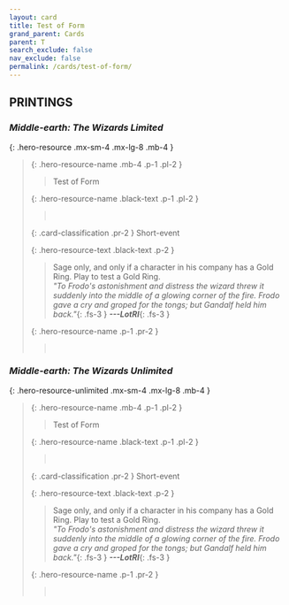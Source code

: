 ```yaml
---
layout: card
title: Test of Form
grand_parent: Cards
parent: T
search_exclude: false
nav_exclude: false
permalink: /cards/test-of-form/
---
```


## PRINTINGS


### _Middle-earth: The Wizards Limited_

{: .hero-resource .mx-sm-4 .mx-lg-8 .mb-4 }
> {: .hero-resource-name .mb-4 .p-1 .pl-2 }
> > <div class="card-mp"></div>
> > <div class="card-name">Test of Form</div>
>
> {: .hero-resource-name .black-text .p-1 .pl-2 }
> > &nbsp;
>
> {: .card-classification .pr-2 }
> Short-event
>
> {: .hero-resource-text .black-text .p-2 }
> > Sage only, and only if a character in his company has a Gold Ring. Play to test a Gold Ring. <br>_"To Frodo's astonishment and distress the wizard threw it suddenly into the middle of a glowing corner of the fire. Frodo gave a cry and groped for the tongs; but Gandalf held him back."_{: .fs-3 } ***---&#65279;LotRI***{: .fs-3 } 
> 
> {: .hero-resource-name .p-1 .pr-2 }
> > <div class="card-shield"></div>
> > <div class="card-corruption">&nbsp;</div>

### _Middle-earth: The Wizards Unlimited_

{: .hero-resource-unlimited .mx-sm-4 .mx-lg-8 .mb-4 }
> {: .hero-resource-name .mb-4 .p-1 .pl-2 }
> > <div class="card-mp"></div>
> > <div class="card-name">Test of Form</div>
>
> {: .hero-resource-name .black-text .p-1 .pl-2 }
> > &nbsp;
>
> {: .card-classification .pr-2 }
> Short-event
>
> {: .hero-resource-text .black-text .p-2 }
> > Sage only, and only if a character in his company has a Gold Ring. Play to test a Gold Ring. <br>_"To Frodo's astonishment and distress the wizard threw it suddenly into the middle of a glowing corner of the fire. Frodo gave a cry and groped for the tongs; but Gandalf held him back."_{: .fs-3 } ***---&#65279;LotRI***{: .fs-3 } 
> 
> {: .hero-resource-name .p-1 .pr-2 }
> > <div class="card-shield"></div>
> > <div class="card-corruption">&nbsp;</div>
